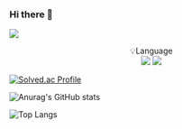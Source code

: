 ### Hi there 👋

<!--
**apg0001/apg0001** is a ✨ _special_ ✨ repository because its `README.md` (this file) appears on your GitHub profile.

Here are some ideas to get you started:

- 🔭 I’m currently working on ...
- 🌱 I’m currently learning ...
- 👯 I’m looking to collaborate on ...
- 🤔 I’m looking for help with ...
- 💬 Ask me about ...
- 📫 How to reach me: ...
- 😄 Pronouns: ...
- ⚡ Fun fact: ...
-->

<a href="https://blog.naver.com/codingramen" target="_blank"><img src="https://img.shields.io/badge/BLOG-282828?style=flat-square&logo=Notion&logoColor=white"/></a>

<p align="center" display="inline-block">
    💡Language <br>
    <img src="https://img.shields.io/badge/c-6DB33F?style=for-the-badge&logo=c&logoColor=white">
    <img src="https://img.shields.io/badge/cplusplus-6DB33F?style=for-the-badge&logo=cplusplus&logoColor=white">
</p>

[![Solved.ac Profile](http://mazassumnida.wtf/api/generate_badge?boj=apg0001)](https://solved.ac/apg0001)

![Anurag's GitHub stats](https://github-readme-stats.vercel.app/api?username=apg0001&show_icons=true&theme=react)

![Top Langs](https://github-readme-stats.vercel.app/api/top-langs/?username=apg0001&layout=compact&theme=onedark)
